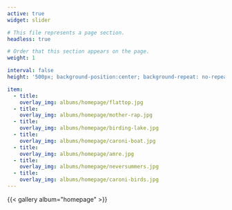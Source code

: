 ```yaml
---
active: true
widget: slider

# This file represents a page section.
headless: true

# Order that this section appears on the page.
weight: 1

interval: false
height: '500px; background-position:center; background-repeat: no-repeat; background-size: cover'

item:
  - title:
    overlay_img: albums/homepage/flattop.jpg
  - title:
    overlay_img: albums/homepage/mother-rap.jpg
  - title:
    overlay_img: albums/homepage/birding-lake.jpg
  - title:
    overlay_img: albums/homepage/caroni-boat.jpg
  - title:
    overlay_img: albums/homepage/amre.jpg
  - title:
    overlay_img: albums/homepage/neversummers.jpg
  - title:
    overlay_img: albums/homepage/caroni-birds.jpg
---
```


{{< gallery album="homepage" >}}

